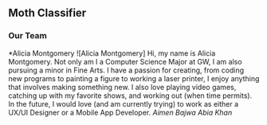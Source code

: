 ## Moth Classifier

### Our Team
*Alicia Montgomery
![Alicia Montgomery]
Hi, my name is Alicia Montgomery. Not only am I a Computer Science Major at GW, I am also pursuing a minor in Fine Arts. I have a passion for creating, from coding new programs to painting a figure to working a laser printer, I enjoy anything that involves making something new. I also love playing video games, catching up with my favorite shows, and working out (when time permits). In the future, I would love (and am currently trying) to work as either a UX/UI Designer or a Mobile App Developer. 
*Aimen Bajwa*
*Abia Khan*

